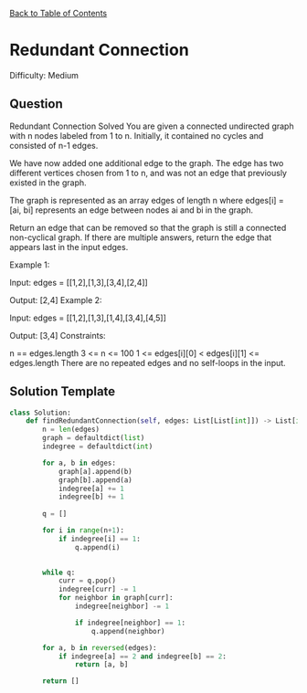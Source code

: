 [Back to Table of Contents](../../README.md)

# Redundant Connection
Difficulty: Medium

## Question
Redundant Connection
Solved 
You are given a connected undirected graph with n nodes labeled from 1 to n. Initially, it contained no cycles and consisted of n-1 edges.

We have now added one additional edge to the graph. The edge has two different vertices chosen from 1 to n, and was not an edge that previously existed in the graph.

The graph is represented as an array edges of length n where edges[i] = [ai, bi] represents an edge between nodes ai and bi in the graph.

Return an edge that can be removed so that the graph is still a connected non-cyclical graph. If there are multiple answers, return the edge that appears last in the input edges.

Example 1:



Input: edges = [[1,2],[1,3],[3,4],[2,4]]

Output: [2,4]
Example 2:



Input: edges = [[1,2],[1,3],[1,4],[3,4],[4,5]]

Output: [3,4]
Constraints:

n == edges.length
3 <= n <= 100
1 <= edges[i][0] < edges[i][1] <= edges.length
There are no repeated edges and no self-loops in the input.

## Solution Template
```python
class Solution:
    def findRedundantConnection(self, edges: List[List[int]]) -> List[int]:
        n = len(edges)
        graph = defaultdict(list)
        indegree = defaultdict(int)

        for a, b in edges:
            graph[a].append(b)
            graph[b].append(a)
            indegree[a] += 1
            indegree[b] += 1
        
        q = []

        for i in range(n+1):
            if indegree[i] == 1:
                q.append(i)
        

        while q:
            curr = q.pop()
            indegree[curr] -= 1
            for neighbor in graph[curr]:
                indegree[neighbor] -= 1

                if indegree[neighbor] == 1:
                    q.append(neighbor)

        for a, b in reversed(edges):
            if indegree[a] == 2 and indegree[b] == 2:
                return [a, b]

        return []
        
```
